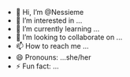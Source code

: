 - 👋 Hi, I’m @Nessieme
- 👀 I’m interested in ...
- 🌱 I’m currently learning ...
- 💞️ I’m looking to collaborate on ...
- 📫 How to reach me ...
- 😄 Pronouns: ...she/her
- ⚡ Fun fact: ...

<!---
Nessieme/Nessieme is a ✨ special ✨ repository because its `README.md` (this file) appears on your GitHub profile.
You can click the Preview link to take a look at your changes.
--->
